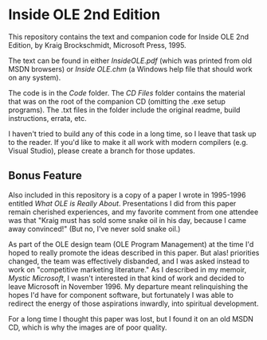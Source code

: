 # Inside OLE 2nd Edition

This repository contains the text and companion code for Inside OLE 2nd Edition, by Kraig Brockschmidt, Microsoft Press, 1995.

The text can be found in either *InsideOLE.pdf* (which was printed from old MSDN browsers) or *Inside OLE.chm* (a Windows help file that should work on any system).

The code is in the *Code* folder. The *CD Files* folder contains the material that was on the root of the companion CD (omitting the .exe setup programs). The .txt files in the folder include the original readme, build instructions, errata, etc.

I haven't tried to build any of this code in a long time, so I leave that task up to the reader. If you'd like to make it all work with modern compilers (e.g. Visual Studio), please create a branch for those updates.

## Bonus Feature

Also included in this repository is a copy of a paper I wrote in 1995-1996 entitled *What OLE is Really About*. Presentations I did from this paper remain cherished experiences, and my favorite comment from one attendee was that "Kraig must has sold some snake oil in his day, because I came away convinced!" (But no, I've never sold snake oil.)

As part of the OLE design team (OLE Program Management) at the time I'd hoped to really promote the ideas described in this paper. But alas! priorities changed, the team was effectively disbanded, and I was asked instead to work on "competitive marketing literature." As I described in my memoir, *Mystic Microsoft*, I wasn't interested in that kind of work and decided to leave Microsoft in November 1996. My departure meant relinquishing the hopes I'd have for component software, but fortunately I was able to redirect the energy of those aspirations inwardly, into spiritual development.

For a long time I thought this paper was lost, but I found it on an old MSDN CD, which is why the images are of poor quality.